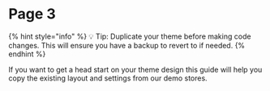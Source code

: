 # Page 3

{% hint style="info" %}
💡 Tip: Duplicate your theme before making code changes. This will ensure you have a backup to revert to if needed.
{% endhint %}

If you want to get a head start on your theme design this guide will help you copy the existing layout and settings from our demo stores.
